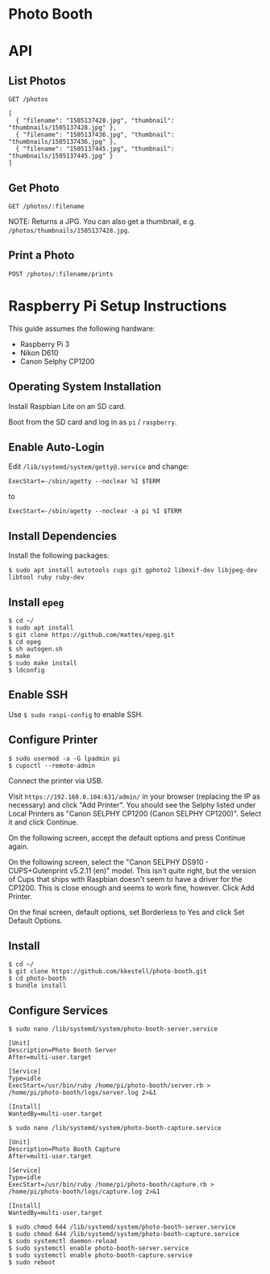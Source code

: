 # Photo Booth

# API

## List Photos

```
GET /photos

[
  { "filename": "1505137428.jpg", "thumbnail": "thumbnails/1505137428.jpg" },
  { "filename": "1505137436.jpg", "thumbnail": "thumbnails/1505137436.jpg" },
  { "filename": "1505137445.jpg", "thumbnail": "thumbnails/1505137445.jpg" }
]
```

## Get Photo

```
GET /photos/:filename
```

NOTE: Returns a JPG. You can also get a thumbnail, e.g. `/photos/thumbnails/1505137428.jpg`.

## Print a Photo

```
POST /photos/:filename/prints
```

# Raspberry Pi Setup Instructions

This guide assumes the following hardware:

* Raspberry Pi 3
* Nikon D610
* Canon Selphy CP1200

## Operating System Installation

Install Raspbian Lite on an SD card.

Boot from the SD card and log in as `pi` / `raspberry`.

## Enable Auto-Login

Edit `/lib/systemd/system/getty@.service` and change:

```
ExecStart=-/sbin/agetty --noclear %I $TERM
```

to

```
ExecStart=-/sbin/agetty --noclear -a pi %I $TERM
```

## Install Dependencies

Install the following packages:

```
$ sudo apt install autotools cups git gphoto2 libexif-dev libjpeg-dev libtool ruby ruby-dev
```

## Install `epeg`

```
$ cd ~/
$ sudo apt install
$ git clone https://github.com/mattes/epeg.git
$ cd epeg
$ sh autogen.sh
$ make
$ sudo make install
$ ldconfig
```

## Enable SSH

Use `$ sudo raspi-config` to enable SSH.

## Configure Printer

```
$ sudo usermod -a -G lpadmin pi
$ cupsctl --remote-admin
```

Connect the printer via USB.

Visit `https://192.168.0.104:631/admin/` in your browser (replacing the IP as necessary) and click "Add Printer". You should see the Selphy listed under Local Printers as "Canon SELPHY CP1200 (Canon SELPHY CP1200)". Select it and click Continue.

On the following screen, accept the default options and press Continue again.

On the following screen, select the "Canon SELPHY DS910 - CUPS+Gutenprint v5.2.11 (en)" model. This isn't quite right, but the version of Cups that ships with Raspbian doesn't seem to have a driver for the CP1200. This is close enough and seems to work fine, however. Click Add Printer.

On the final screen, default options, set Borderless to Yes and click Set Default Options.

## Install

```
$ cd ~/
$ git clone https://github.com/kkestell/photo-booth.git
$ cd photo-booth
$ bundle install
```

## Configure Services

```
$ sudo nano /lib/systemd/system/photo-booth-server.service
```

```
[Unit]
Description=Photo Booth Server
After=multi-user.target

[Service]
Type=idle
ExecStart=/usr/bin/ruby /home/pi/photo-booth/server.rb > /home/pi/photo-booth/logs/server.log 2>&1

[Install]
WantedBy=multi-user.target
```

```
$ sudo nano /lib/systemd/system/photo-booth-capture.service
```

```
[Unit]
Description=Photo Booth Capture
After=multi-user.target

[Service]
Type=idle
ExecStart=/usr/bin/ruby /home/pi/photo-booth/capture.rb > /home/pi/photo-booth/logs/capture.log 2>&1

[Install]
WantedBy=multi-user.target
```

```
$ sudo chmod 644 /lib/systemd/system/photo-booth-server.service
$ sudo chmod 644 /lib/systemd/system/photo-booth-capture.service
$ sudo systemctl daemon-reload
$ sudo systemctl enable photo-booth-server.service
$ sudo systemctl enable photo-booth-capture.service
$ sudo reboot
```